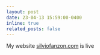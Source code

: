 ```yaml
---
layout: post
date: 23-04-13 15:59:00-0400
inline: true
related_posts: false
---
```


My website [silviofanzon.com](https://www.silviofanzon.com) is live
